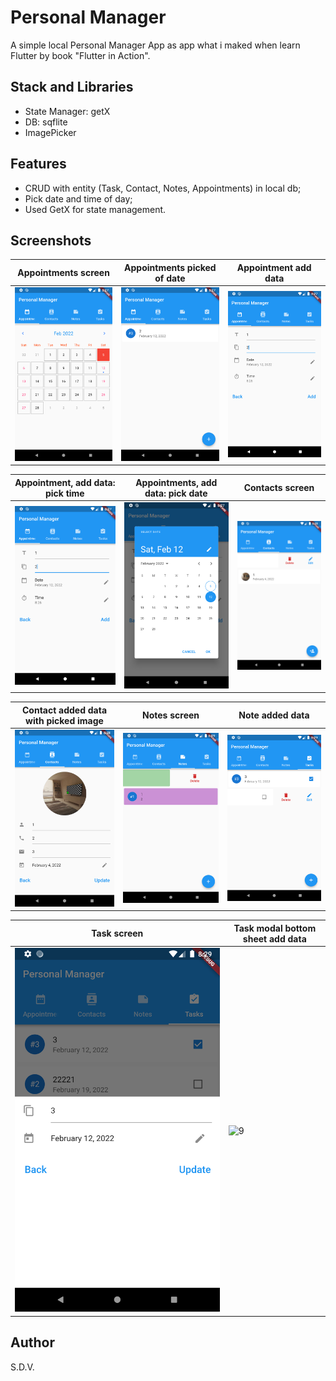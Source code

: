 # Personal Manager

A simple local Personal Manager App as app what i maked when learn Flutter by book "Flutter in Action".

## Stack and Libraries

- State Manager: getX
- DB: sqflite
- ImagePicker

## Features

- CRUD with entity (Task, Contact, Notes, Appointments) in local db;
- Pick date and time of day;
- Used GetX for state management.

## Screenshots

| Appointments screen | Appointments picked of date | Appointment add data |
| - | - | - |
| ![1](./screenshots/1.png) | ![2](./screenshots/2.png) | ![3](./screenshots/3.png) |

| Appointment, add data: pick time | Appointments, add data: pick date | Contacts screen |
| - | - | - |
| ![3_1](./screenshots/3.png) | ![3_2](./screenshots/3_2.png) | ![4](./screenshots/4.png) |

| Contact added data with picked image |  Notes screen | Note added data |
| - | - | - |
| ![5](./screenshots/5.png) | ![6](./screenshots/6.png) | ![7](./screenshots/7.png) |

| Task screen | Task modal bottom sheet add data |
| - | - |
| ![8](./screenshots/8.png) | ![9](./screenshots/9.png)  |

## Author

S.D.V.